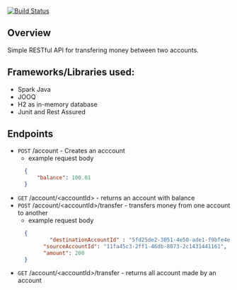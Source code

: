 [![Build Status](https://travis-ci.org/nameishari/money-transfer-service.svg?branch=master)](https://travis-ci.org/nameishari/money-transfer-service/) 

## Overview
Simple RESTful API for transfering money between two accounts.

## Frameworks/Libraries used:

<ul>
  <li>Spark Java</li>
  <li>JOOQ</li>
  <li>H2 as in-memory database</li>
  <li>Junit and Rest Assured</li>
</ul>

## Endpoints
* `POST` /account - Creates an acccount
  - example request body
  ```json
    {
    	"balance": 100.01
    }
  ```
* `GET` /account/&lt;accountId&gt; - returns an account with balance
* `POST` /account/&lt;accountId&gt;/transfer - transfers money from one account to another
  - example request body
  ```json
    {
    		"destinationAccountId" : "5fd25de2-3051-4e50-ade1-f9bfe4e6506e",
	      "sourceAccountId": "11fa45c3-2ff1-46db-8073-2c1431441161",
	      "amount": 200
    }
  ```
* `GET` /account/&lt;accountId&gt;/transfer  - returns all account made by an account
